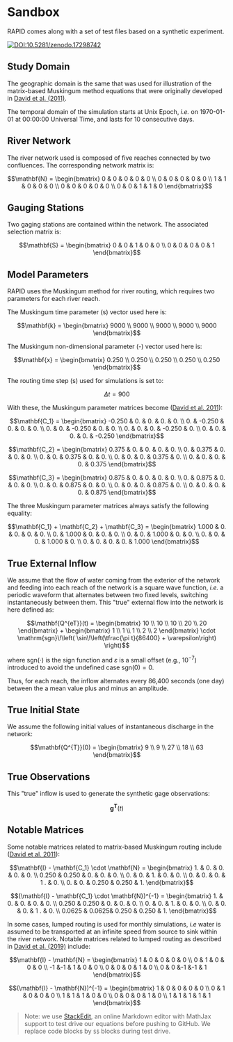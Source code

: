 # Sandbox

RAPID comes along with a set of test files based on a synthetic experiment.

[![DOI:10.5281/zenodo.17298742][SVG_ZENODO]][URL_ZENODO]

## Study Domain

The geographic domain is the same that was used for illustration of the
matrix-based Muskingum method equations that were originally developed in
[David et al. (2011)][URL_DA2011].

The temporal domain of the simulation starts at Unix Epoch, *i.e.* on
1970-01-01 at 00:00:00 Universal Time, and lasts for 10 consecutive days.

## River Network

The river network used is composed of five reaches connected by two
confluences. The corresponding network matrix is:

```math
\mathbf{N} =
\begin{bmatrix}
 0      & 0      & 0      & 0      & 0      \\
 0      & 0      & 0      & 0      & 0      \\
 1      & 1      & 0      & 0      & 0      \\
 0      & 0      & 0      & 0      & 0      \\
 0      & 0      & 1      & 1      & 0
\end{bmatrix}
```

## Gauging Stations

Two gaging stations are contained within the network. The associated
selection matrix is:

```math
\mathbf{S} =
\begin{bmatrix}
 0      & 0      & 1      & 0      & 0      \\
 0      & 0      & 0      & 0      & 1
\end{bmatrix}
```

## Model Parameters

RAPID uses the Muskingum method for river routing, which requires two
parameters for each river reach.

The Muskingum time parameter (s) vector used here is:

```math
\mathbf{k} =
\begin{bmatrix}
 9000   \\
 9000   \\
 9000   \\
 9000   \\
 9000
\end{bmatrix}
```

The Muskingum non-dimensional parameter (-) vector used here is:

```math
\mathbf{x} =
\begin{bmatrix}
 0.250  \\
 0.250  \\
 0.250  \\
 0.250  \\
 0.250
\end{bmatrix}
```

The routing time step (s) used for simulations is set to:

```math
\Delta t = 900
```

With these, the Muskingum parameter matrices become
([David et al. 2011][URL_DA2011]):

```math
\mathbf{C_1} =
\begin{bmatrix}
-0.250  &  0.    &  0.    &  0.    &  0.    \\
 0.     & -0.250 &  0.    &  0.    &  0.    \\
 0.     &  0.    & -0.250 &  0.    &  0.    \\
 0.     &  0.    &  0.    & -0.250 &  0.    \\
 0.     &  0.    &  0.    &  0.    & -0.250
\end{bmatrix}
```

```math
\mathbf{C_2} =
\begin{bmatrix}
 0.375 &  0.    &  0.    &  0.    &  0.    \\
 0.    &  0.375 &  0.    &  0.    &  0.    \\
 0.    &  0.    &  0.375 &  0.    &  0.    \\
 0.    &  0.    &  0.    &  0.375 &  0.    \\
 0.    &  0.    &  0.    &  0.    &  0.375
\end{bmatrix}
```

```math
\mathbf{C_3} =
\begin{bmatrix}
 0.875 &  0.    &  0.    &  0.    &  0.    \\
 0.    &  0.875 &  0.    &  0.    &  0.    \\
 0.    &  0.    &  0.875 &  0.    &  0.    \\
 0.    &  0.    &  0.    &  0.875 &  0.    \\
 0.    &  0.    &  0.    &  0.    &  0.875
\end{bmatrix}
```

The three Muskingum parameter matrices always satisfy the following equality:

```math
\mathbf{C_1} + \mathbf{C_2} + \mathbf{C_3} =
\begin{bmatrix}
 1.000 &  0.    &  0.    &  0.    &  0.    \\
 0.    &  1.000 &  0.    &  0.    &  0.    \\
 0.    &  0.    &  1.000 &  0.    &  0.    \\
 0.    &  0.    &  0.    &  1.000 &  0.    \\
 0.    &  0.    &  0.    &  0.    &  1.000
\end{bmatrix}
```

## True External Inflow

We assume that the flow of water coming from the exterior of the network
and feeding into each reach of the network is a square wave function, *i.e.* a
periodic waveform that alternates between two fixed levels, switching
instantaneously between them. This "true" external flow into the network is
here defined as:

```math
\mathbf{Q^{eT}}(t) =
\begin{bmatrix}
 10     \\
 10     \\
 10     \\
 20     \\
 20
\end{bmatrix}
+
\begin{bmatrix}
 1      \\
 1      \\
 1      \\
 2      \\
 2
\end{bmatrix}
\cdot
\mathrm{sgn}\!\left( \sin\!\left(\tfrac{\pi t}{86400}
+
\varepsilon\right) \right)
```

where $\mathrm{sgn}(\cdot)$ is the sign function and $\varepsilon$ is a small
offset (e.g., $10^{-7}$) introduced to avoid the undefined case
$\mathrm{sgn}(0) = 0$.

Thus, for each reach, the inflow alternates every 86,400 seconds (one day)
between the a mean value plus and minus an amplitude.

## True Initial State

We assume the following initial values of instantaneous discharge in the
network:

```math
\mathbf{Q^{T}}(0) =
\begin{bmatrix}
 9      \\
 9      \\
 27     \\
 18     \\
 63
\end{bmatrix}
```

## True Observations

This "true" inflow is used to generate the synthetic gage observations:

```math
\mathbf{g^{T}}(t)
```

## Notable Matrices

Some notable matrices related to matrix-based Muskingum routing include
([David et al. 2011][URL_DA2011]):

```math
\mathbf{I} - \mathbf{C_1} \cdot \mathbf{N} =
\begin{bmatrix}
 1.     &  0.    &  0.    &  0.    &  0.    \\
 0.250  &  0.250 &  0.    &  0.    &  0.    \\
 0.     &  0.    &  1.    &  0.    &  0.    \\
 0.     &  0.    &  0.    &  1 .   &  0.    \\
 0.     &  0.    &  0.250 &  0.250 &  1.
\end{bmatrix}
```

```math
(\mathbf{I} - \mathbf{C_1} \cdot \mathbf{N})^{-1} =
\begin{bmatrix}
 1.     &  0.    &  0.    &  0.    &  0.    \\
 0.250  &  0.250 &  0.    &  0.    &  0.    \\
 0.     &  0.    &  1.    &  0.    &  0.    \\
 0.     &  0.    &  0.    &  1 .   &  0.    \\
 0.0625 &  0.0625&  0.250 &  0.250 &  1.
\end{bmatrix}
```

In some cases, lumped routing is used for monthly simulations, *i.e* water is
assumed to be transported at an infinite speed from source to sink within the
river network. Notable matrices related to lumped routing as described in
[David et al. (2019)][URL_DA2019]
include:

```math
\mathbf{I} - \mathbf{N} =
\begin{bmatrix}
 1      & 0      & 0      & 0      & 0      \\
 0      & 1      & 0      & 0      & 0      \\
-1      &-1      & 1      & 0      & 0      \\
 0      & 0      & 0      & 1      & 0      \\
 0      & 0      &-1      &-1      & 1
\end{bmatrix}
```

```math
(\mathbf{I} - \mathbf{N})^{-1} =
\begin{bmatrix}
 1      & 0      & 0      & 0      & 0      \\
 0      & 1      & 0      & 0      & 0      \\
 1      & 1      & 1      & 0      & 0      \\
 0      & 0      & 0      & 1      & 0      \\
 1      & 1      & 1      & 1      & 1
\end{bmatrix}
```

> Note: we use
> [StackEdit][URL_STCKED],
> an online Markdown editor with MathJax support to test drive our equations
> before pushing to GitHub. We replace code blocks by `$$` blocks during test
> drive.

<!-- pyml disable-num-lines 30 line-length -->
[SVG_ZENODO]: https://zenodo.org/badge/doi/10.5281/zenodo.17298742.svg

[URL_ZENODO]: https://doi.org/10.5281/zenodo.17298742
[URL_DA2011]: https://doi.org/10.1175/2011JHM1345.1
[URL_DA2019]: https://doi.org/10.1029/2019GL083342
[URL_STCKED]: https://stackedit.io/
